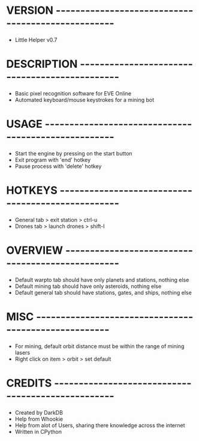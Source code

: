 # VERSION --------------------------------------------------
- Little Helper v0.7

# DESCRIPTION ----------------------------------------------
- Basic pixel recognition software for EVE Online
- Automated keyboard/mouse keystrokes for a mining bot

# USAGE ----------------------------------------------------
- Start the engine by pressing on the start button
- Exit program with 'end' hotkey
- Pause process with 'delete' hotkey

# HOTKEYS --------------------------------------------------
- General tab > exit station > ctrl-u
- Drones tab > launch drones > shift-l

# OVERVIEW -------------------------------------------------
- Default warpto tab should have only planets and stations, nothing else
- Default mining tab should have only asteroids, nothing else
- Default general tab should have stations, gates, and ships, nothing else

# MISC -----------------------------------------------------
- For mining, default orbit distance must be within the range of mining lasers
- Right click on item > orbit > set default

# CREDITS --------------------------------------------------
- Created by DarkDB
- Help from Whookie
- Help from alot of Users, sharing there knowledge across the internet
- Written in CPython